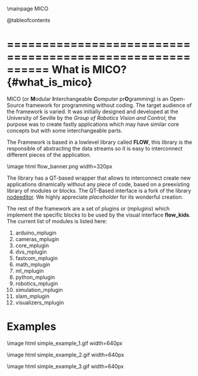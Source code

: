\mainpage MICO 

@tableofcontents

==========================================================
What is MICO? {#what_is_mico}
==========================================================

MICO (or <b>M</b>odular <b>I</b>nterchangeable <b>C</b>omputer pr<b>O</b>gramming) is an Open-Source framework for programming without coding. The target audience of the framework is varied. It was initially designed and developed at the University of Seville by the <em>Group of Robotics Vision and Control</em>, the purpose was to create fastly applications which may have similar core concepts but with some interchangeable parts. 


The Framework is based in a lowlevel library called <b>FLOW</b>, this library is the responsible of abstracting the data streams so it is easy to interconnect different pieces of the application.

\image html flow_banner.png width=320px

The library has a QT-based wrapper that allows to interconnect create new applications dinamically without any piece of code, based on a preexisting library of modules or blocks. The QT-Based interface is a fork of the library [nodeeditor](https://github.com/paceholder/nodeeditor). We highly appreciate <em>placeholder</em> for its wonderful creation.

The rest of the framework are a set of plugins or (<em>mplugins</em>) which implement the specific blocks to be used by the visual interface <b>flow_kids</b>. The current list of modules is listed here:

1. arduino_mplugin
2. cameras_mplugin
3. core_mplugin
4. dvs_mplugin
5. fastcom_mplugin
6. math_mplugin
7. ml_mplugin
8. python_mplugin
9. robotics_mplugin
10. simulation_mplugin
11. slam_mplugin
12. visualizers_mplugin


Examples
==========================================================

\image html simple_example_1.gif width=640px

\image html simple_example_2.gif width=640px

\image html simple_example_3.gif width=640px